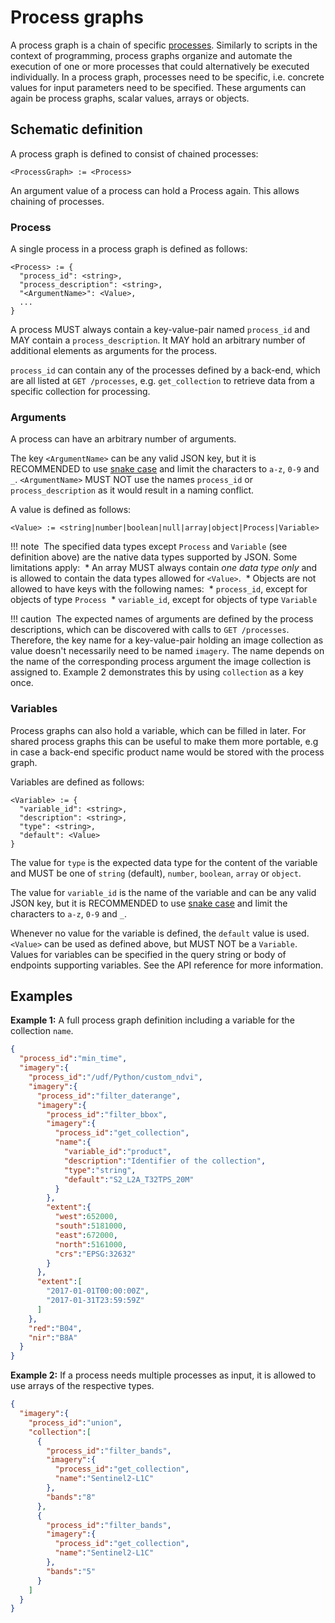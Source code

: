 # Process graphs

A process graph is a chain of specific [processes](processes.md). Similarly to scripts in the context of programming, process graphs organize and automate the execution of one or more processes that could alternatively be executed individually. In a process graph, processes need to be specific, i.e. concrete values for input parameters need to be specified. These arguments can again be process graphs, scalar values, arrays or objects.

## Schematic definition

A process graph is defined to consist of chained processes:

```
<ProcessGraph> := <Process>
```

An argument value of a process can hold a Process again. This allows chaining of processes.

### Process

A single process in a process graph is defined as follows:

```
<Process> := {
  "process_id": <string>,
  "process_description": <string>,
  "<ArgumentName>": <Value>,
  ...
}
```
A process MUST always contain a key-value-pair named `process_id` and MAY contain a `process_description`.  It MAY hold an arbitrary number of additional elements as arguments for the process.

`process_id` can contain any of the processes defined by a back-end, which are all listed at `GET /processes`, e.g. `get_collection` to retrieve data from a specific collection for processing.

### Arguments

A process can have an arbitrary number of arguments.

The key `<ArgumentName>` can be any valid JSON key, but it is RECOMMENDED to use [snake case](https://en.wikipedia.org/wiki/Snake_case) and limit the characters to `a-z`, `0-9` and `_`. `<ArgumentName>` MUST NOT use the names `process_id` or `process_description` as it would result in a naming conflict.

A value is defined as follows:

```
<Value> := <string|number|boolean|null|array|object|Process|Variable>
```

!!! note
​    The specified data types except `Process` and `Variable` (see definition above) are the native data types supported by JSON. Some limitations apply:
​    * An array MUST always contain *one data type only* and is allowed to contain the data types allowed for `<Value>`.
​    * Objects are not allowed to have keys with the following names:
​      * `process_id`, except for objects of type `Process`
​      * `variable_id`, except for objects of type `Variable`

!!! caution
​    The expected names of arguments are defined by the process descriptions, which can be discovered with calls to `GET /processes`. Therefore, the key name for a key-value-pair holding an image collection as value doesn't necessarily need to be named `imagery`. The name depends on the name of the corresponding process argument the image collection is assigned to. Example 2 demonstrates this by using `collection` as a key once. 

### Variables

Process graphs can also hold a variable, which can be filled in later. For shared process graphs this can be useful to make them more portable, e.g in case a back-end specific product name would be stored with the process graph.

Variables are defined as follows:

```
<Variable> := {
  "variable_id": <string>,
  "description": <string>,
  "type": <string>,
  "default": <Value>
}
```

The value for `type` is the expected data type for the content of the variable and MUST be one of `string` (default), `number`, `boolean`, `array` or `object`.

The value for `variable_id` is the name of the variable and can be any valid JSON key, but it is RECOMMENDED to use [snake case](https://en.wikipedia.org/wiki/Snake_case) and limit the characters to `a-z`, `0-9` and `_`.

Whenever no value for the variable is defined, the `default` value is used. `<Value>` can be used as defined above, but MUST NOT be a `Variable`. Values for variables can be specified in the query string or body of endpoints supporting variables. See the API reference for more information.

## Examples

**Example 1:** A full process graph definition including a variable for the collection `name`.

``` json
{
  "process_id":"min_time",
  "imagery":{
    "process_id":"/udf/Python/custom_ndvi",
    "imagery":{
      "process_id":"filter_daterange",
      "imagery":{
        "process_id":"filter_bbox",
        "imagery":{
          "process_id":"get_collection",
          "name":{
            "variable_id":"product",
            "description":"Identifier of the collection",
            "type":"string",
            "default":"S2_L2A_T32TPS_20M"
          }
        },
        "extent":{
          "west":652000,
          "south":5181000,
          "east":672000,
          "north":5161000,
          "crs":"EPSG:32632"
        }
      },
      "extent":[
        "2017-01-01T00:00:00Z",
        "2017-01-31T23:59:59Z"
      ]
    },
    "red":"B04",
    "nir":"B8A"
  }
}
```

**Example 2:** If a process needs multiple processes as input, it is allowed to use arrays of the respective types.

``` json
{
  "imagery":{
    "process_id":"union",
    "collection":[
      {
        "process_id":"filter_bands",
        "imagery":{
          "process_id":"get_collection",
          "name":"Sentinel2-L1C"
        },
        "bands":"8"
      },
      {
        "process_id":"filter_bands",
        "imagery":{
          "process_id":"get_collection",
          "name":"Sentinel2-L1C"
        },
        "bands":"5"
      }
    ]
  }
}
```
